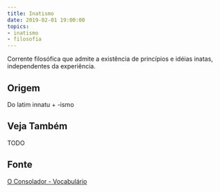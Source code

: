 ```yaml
---
title: Inatismo
date: 2019-02-01 19:00:00
topics:
- inatismo
- filosofia
---
```


Corrente filosófica que admite a existência de princípios e idéias inatas,
independentes da experiência.

## Origem
Do latim innatu + -ismo

## Veja Também
TODO

## Fonte
[O Consolador - Vocabulário](http://www.oconsolador.com.br/linkfixo/vocabulario/principal.html)


